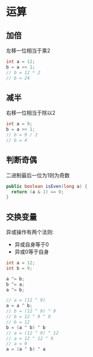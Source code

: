 # 运算

## 加倍

左移一位相当于乘2

```java
int a = 12;
b = a << 1;
// b = 12 * 2
// b = 24
```

## 减半

右移一位相当于除以2

```java
int a = 9;
b = a >> 1;
// b = 9 / 2
// b = 4
```

## 判断奇偶

二进制最后一位为1则为奇数

```java
public boolean isEven(long a) {
  return (a & 1) == 0;
}
```

## 交换变量

异或操作有两个法则:

- 异或自身等于0
- 异或0等于自身

```java
int a = 12;
int b = 9;

a ^= b;
b ^= a;
a ^= b;

// a = (12 ^ 9)
a = a ^ b;
// b = (12 ^ 9) ^ 9
// b = 12 ^ 9 ^ 9
// b = 12
b = (a ^ b) ^ b
// a = (12 ^ 9) ^ 12
// a = 12 ^ 12 ^ 9
// a = 9
a = (a ^ b) ^ a
```
